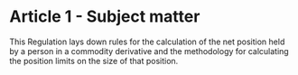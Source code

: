 # Article 1 - Subject matter


This Regulation lays down rules for the calculation of the net position held by a person in a commodity derivative and the methodology for calculating the position limits on the size of that position.
